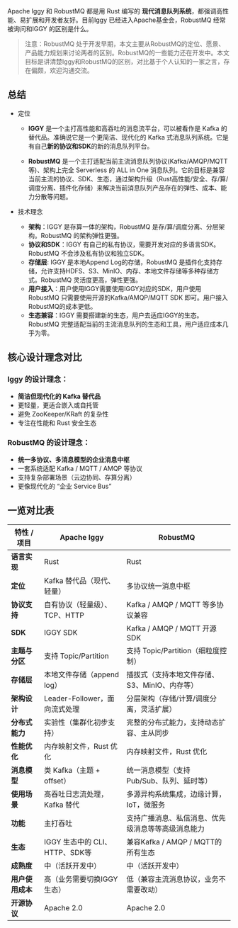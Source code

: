 Apache Iggy 和 RobustMQ 都是用 Rust 编写的 **现代消息队列系统**，都强调高性能、易扩展和开发者友好。目前Iggy 已经进入Apache基金会，RobustMQ 经常被询问和IGGY 的区别是什么。

> 注意：RobustMQ 处于开发早期，本文主要从RobustMQ的定位、愿景、产品能力规划来讨论两者的区别。RobustMQ的一些能力还在开发中。本文目标是讲清楚Iggy和RobustMQ的区别，对比基于个人认知的一家之言，存在偏颇，欢迎沟通交流。

## 总结
- 定位
  - **IGGY** 是一个主打高性能和高吞吐的消息流平台，可以被看作是 Kafka 的替代品。准确说它是一个更简洁、现代化的 Kafka 式消息队列系统。它是有自己**新的协议和SDK**的新的消息队列平台。

  - **RobustMQ** 是一个主打适配当前主流消息队列协议(Kafka/AMQP/MQTT等)、架构上完全 Serverless 的 ALL in One 消息队列。它的目标是兼容当前主流的协议、SDK、生态，通过架构升级（Rust高性能/安全、存/算/调度分离、插件化存储）来解决当前消息队列产品存在的弹性、成本、能力分散等问题。

- 技术理念
  - **架构**：IGGY 是存算一体的架构，RobustMQ 是存/算/调度分离、分层架构。RobustMQ 的架构弹性更强。
  - **协议和SDK**：IGGY 有自己的私有协议，需要开发对应的多语言SDK。RobustMQ 不会涉及私有协议和独立SDK。
  - **存储层**: IGGY 是本地Append Log的存储，RobustMQ 是插件化支持存储，允许支持HDFS、S3、MinIO、内存、本地文件存储等多种存储方式。RobustMQ 灵活度更高，弹性更强。
  - **用户接入**：用户使用IGGY需要使用IGGY对应的SDK，用户使用RobustMQ 只需要使用开源的Kafka/AMQP/MQTT SDK 即可。用户接入RobustMQ的成本更低。
  - **生态兼容**：IGGY 需要搭建新的生态，用户去适应IGGY的生态。RobustMQ 完整适配当前的主流消息队列的生态和工具，用户适应成本几乎为零。

## 核心设计理念对比
### Iggy 的设计理念：
* **简洁但现代化的 Kafka 替代品**
* 更轻量，更适合嵌入或自托管
* 避免 ZooKeeper/KRaft 的复杂性
* 专注在性能和 Rust 安全生态

### RobustMQ 的设计理念：
* **统一多协议、多消息模型的企业消息中枢**
* 一套系统适配 Kafka / MQTT / AMQP 等协议
* 支持复杂部署场景（云边协同、存算分离）
* 更像现代化的 “企业 Service Bus”


## 一览对比表

| 特性 / 项目    | **Apache Iggy**        | **RobustMQ**                         |
| ---------- | ---------------------- | ------------------------------------ |
| **语言实现**   | Rust                   | Rust                                 |
| **定位**     | Kafka 替代品（现代、轻量）       | 多协议统一消息中枢    |
| **协议支持**   | 自有协议（轻量级）、TCP、HTTP     | Kafka / AMQP / MQTT 等多协议兼容 |
| **SDK**   | IGGY SDK     | Kafka / AMQP / MQTT 开源 SDK |
| **主题与分区**  | 支持 Topic/Partition     | 支持 Topic/Partition（细粒度控制）            |
| **存储层**    | 本地文件存储（append log）     | 插拔式（支持本地文件存储、S3、MinIO、内存等）            |
| **架构设计**   | Leader-Follower，面向流式处理 | 分层架构（存储/计算/调度分离，灵活扩展）                |
| **分布式能力**  | 实验性（集群化初步支持）           | 完整的分布式能力，支持动态扩容、主从同步               |
| **性能优化**   | 内存映射文件，Rust 优化         | 内存映射文件，Rust 优化                    |
| **消息模型**   | 类 Kafka（主题 + offset）   | 统一消息模型（支持 Pub/Sub、队列、延时等）            |
| **使用场景**   | 高吞吐日志流处理，Kafka 替代      | 多源异构系统集成，边缘计算，IoT，微服务                |
| **功能** | 主打吞吐      | 支持广播消息、私信消息、优先级消息等等高级消息能力       |
| **生态** | IGGY 生态中的 CLI、HTTP、SDK等      | 兼容Kafka / AMQP / MQTT的所有生态        |
| **成熟度**    | 中（活跃开发中）               | 中（活跃开发中）            |
| **用户使用成本**    | 高（业务需要切换IGGY生态）               | 低（兼容主流消息协议，业务不需要改动）            |
| **开源协议**   | Apache 2.0             | Apache 2.0                                    |
